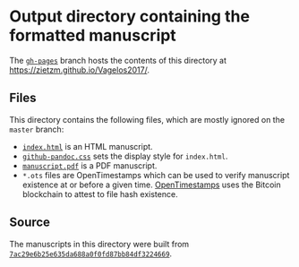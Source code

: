 # Output directory containing the formatted manuscript

The [`gh-pages`](https://github.com/zietzm/Vagelos2017/tree/gh-pages) branch hosts the contents of this directory at https://zietzm.github.io/Vagelos2017/.

## Files

This directory contains the following files, which are mostly ignored on the `master` branch:

+ [`index.html`](index.html) is an HTML manuscript.
+ [`github-pandoc.css`](github-pandoc.css) sets the display style for `index.html`.
+ [`manuscript.pdf`](manuscript.pdf) is a PDF manuscript.
+ `*.ots` files are OpenTimestamps which can be used to verify manuscript existence at or before a given time.
  [OpenTimestamps](opentimestamps.org) uses the Bitcoin blockchain to attest to file hash existence.

## Source

The manuscripts in this directory were built from
[`7ac29e6b25e635da688a0f0fd87bb84df3224669`](https://github.com/zietzm/Vagelos2017/commit/7ac29e6b25e635da688a0f0fd87bb84df3224669).
